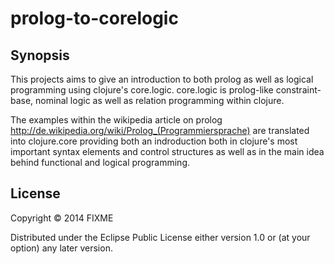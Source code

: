 # prolog-to-corelogic

## Synopsis 
This projects aims to give an introduction to both prolog as well as logical programming using clojure's core.logic. core.logic is prolog-like constraint-base, nominal logic as well as relation programming within clojure. 
  
 The examples within the wikipedia article on prolog http://de.wikipedia.org/wiki/Prolog_(Programmiersprache) are translated into clojure.core providing both an indroduction both in clojure's most important syntax elements and control structures as well as in the main idea behind functional and logical programming. 

## License

Copyright © 2014 FIXME

Distributed under the Eclipse Public License either version 1.0 or (at
your option) any later version.
